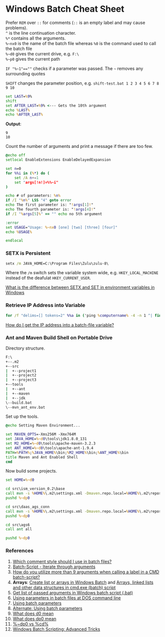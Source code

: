 # Windows Batch Cheat Sheet

Prefer `REM` over `::` for comments (`::` is an empty label and may cause problems).<br/>
`^` is the line continuation character.<br/>
`%*` contains all the arguments.<br/>
`%~nx0` is the name of the batch file whereas `%0` is the command used to call the batch file<br/>
`%~d0` gives the current drive, e.g. `F:\`<br/>
`%~p0` gives the current path

`IF "%~1"==""` checks if a parameter was passed. The `~` removes any surrounding quotes

`SHIFT` changes the parameter position, e.g. `shift-test.bat 1 2 3 4 5 6 7 8 9 10`

```bat
set LAST=%9%
shift
set AFTER_LAST=%9% <--- Gets the 10th argument
echo %LAST%
echo %AFTER_LAST%
```
**Output**:
```
9
10
```

Count the number of arguments and print a message if there are too few.

```bat
@echo off
setlocal EnableExtensions EnableDelayedExpansion

set n=0
for %%i in (%*) do (
    set /A n+=1
    set "args[!n!]=%%~i"
)

echo # of parameters: %n%
if /I "%n%" LSS "4" goto error
echo The first parameter is: "!args[1]!"
echo The fourth parameter is: "!args[4]!"
if /I "%args[5]%" == "" echo no 5th argument

:error
set USAGE="Usage: %~nx0 [one] [two] [three] [four]"
echo %USAGE%

endlocal
```

### SETX is Persistent

```bat
setx /m JAVA_HOME=C:\Program Files\Zulu\zulu-8\
```

Where the `/m` switch sets the variable system wide, e.g. `HKEY_LOCAL_MACHINE` instead of the deafulat `HKEY_CURRENT_USER`.

[What is the difference between SETX and SET in environment variables in Windows](https://superuser.com/a/916652/1100004)

### Retrieve IP Address into Variable

```bat
for /f "delims=[] tokens=2" %%a in ('ping %computername% -4 -n 1 ^| findstr "["') do (set ip=%%a)
```
[How do I get the IP address into a batch-file variable?](http://stackoverflow.com/questions/5898763/how-do-i-get-the-ip-address-into-a-batch-file-variable)

### Ant and Maven Build Shell on Portable Drive

Directory structure.

```bat
F:\
+--.m2
+--src
|  +--project1
|  +--project2
|  +--project3
+--tools
|  +--ant
|  +--maven
|  +--jdk
\--build.bat
\--mvn_ant_env.bat
```

Set up the tools.

```bat
@echo Setting Maven Environment...

set MAVEN_OPTS=-Xms256M -Xmx764M
set JAVA_HOME=%~d0\tools\jdk1.8.0_131
set M2_HOME=%~d0\tools\apache-maven-3.2.3
set ANT_HOME=%~d0\tools\apache-ant-1.9.4
PATH=%PATH%;%JAVA_HOME%\bin;%M2_HOME%\bin;%ANT_HOME%\bin
title Maven and Ant Enabled Shell
cmd
```

Now build some projects.

```bat
set HOME=%~d0

cd src\ism_version_0.2\base
call mvn -s %HOME%\.m2\settings.xml -Dmaven.repo.local=%HOME%\.m2\repository clean install
pushd %~dp0

cd src\daas_ags_conn
call mvn -s %HOME%\.m2\settings.xml -Dmaven.repo.local=%HOME%\.m2\repository clean install
pushd %~dp0

cd src\ags6
call ant all

pushd %~dp0
```

### References
1. [Which comment style should I use in batch files?](http://stackoverflow.com/a/12407934/6146580)
2. [Batch-Script - Iterate through arguments](http://stackoverflow.com/a/19837690/6146580)
3. [How do you utilize more than 9 arguments when calling a label in a CMD batch-script?](http://stackoverflow.com/a/29886675/6146580)
4. **Arrays**: [Create list or arrays in Windows Batch](http://stackoverflow.com/a/17606350/6146580) and [Arrays, linked lists and other data structures in cmd.exe (batch) script](http://stackoverflow.com/a/10167990/6146580)
5. [Get list of passed arguments in Windows batch script (.bat)](http://stackoverflow.com/a/382312/6146580)
6. [Using parameters in batch files at DOS command line](http://stackoverflow.com/a/14298769/6146580)
7. [Using batch parameters](https://www.microsoft.com/resources/documentation/windows/xp/all/proddocs/en-us/percent.mspx?mfr=true)
8. [Alternate: Using batch parameters](https://web.archive.org/web/20150313200655/http://www.microsoft.com/resources/documentation/windows/xp/all/proddocs/en-us/percent.mspx?mfr=true)
9. [What does d0 mean](https://stackoverflow.com/questions/112055/what-does-d0-mean-in-a-windows-batch-file)
10. [What does dp0 mean](https://stackoverflow.com/questions/5034076/what-does-dp0-mean-and-how-does-it-work)
11. [%~dp0 vs %cd%](http://www.computerhope.com/forum/index.php?topic=54333.0)
12. [Windows Batch Scripting: Advanced Tricks](https://steve-jansen.github.io/guides/windows-batch-scripting/part-10-advanced-tricks.html)
